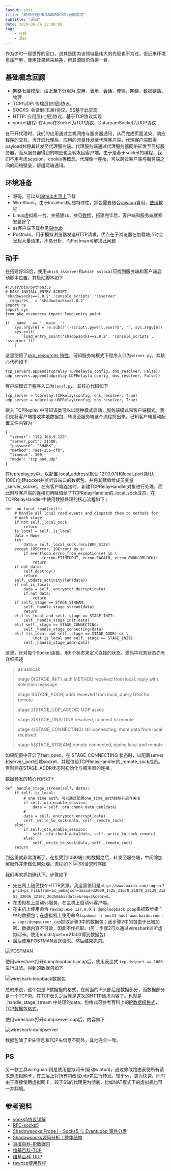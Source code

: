 ```yaml
---
layout: post
title: "网络代理(5HAD0W50CKS)源码学习"
subtitle: "源码"
date: 2020-06-29 12:00:00
tag: 
    - 代理
    - 源码
---
```


作为少时一窥世界的窗口，说其是国内该领域最伟大的先驱也不为过。但近来环境愈加严厉，使用效果越来越差，但其源码仍值得一看。

## 基础概念回顾
* 网络七层模型，由上至下分别为 应用，表示，会话，传输，网络，数据链路，物理
* TCP/UDP: 传输层(四层)协议。
* SOCKS: 会话层(五层)协议，SS基于此实现
* HTTP: 应用层(七层)协议，基于TCP协议实现
* socket编程: 在Java在Socket为TCP协议，DatagramSocket为UDP协议

在不开代理时，我们的应用通过主机网络与服务器通讯，从而完成页面渲染、响应程序的交互。当开启代理后，应用的流量转发至代理客户端，代理客户端取得payload并将其转发至代理服务端。代理服务端通过代理服务器网络转发至目标服务器，而从服务器得到的响应也会转发回客户端。由于是基于socket的编程，我们不用考虑session，cookie等概念。代理像一座桥，可以跨过客户端与服务端之间的网络壁垒，帮组两端通讯。

## 环境准备
* 源码。可以从[Github主页上](https://github.com/shadowsocks/shadowsocks/releases/tag/2.9.1)下载
* WireShark。由于localhost网络特殊性，抓包需要结合[rawcap](https://www.netresec.com/?page=RawCap)食用，[使用教程](https://blog.csdn.net/wyqlxy/article/details/46862293)
* Linux虚拟机一台。并搭建ss，参见[教程](https://hongyuanyu.github.io/2019/04/24/centos%E9%85%8D%E7%BD%AEshadowsocks%E5%AE%A2%E6%88%B7%E7%AB%AF/)，搭建完毕后，客户端和服务端就都安装好了
* ss客户端下载参见[Github](https://github.com/shadowsocks/shadowsocks-windows/releases)
* Postman。用于模拟浏览器发送HTTP请求，优点在于浏览器在加载站点时会发起大量请求，不易分析，而Postman可解决此问题

## 动手
在搭建好SS后，使用`which ssserver`和`which sslocal`可找到服务端和客户端启动脚本位置。其启动脚本如下
```
#!/usr/bin/python3.6
# EASY-INSTALL-ENTRY-SCRIPT: 'shadowsocks==2.8.2','console_scripts','ssserver'
__requires__ = 'shadowsocks==2.8.2'
import re
import sys
from pkg_resources import load_entry_point

if __name__ == '__main__':
    sys.argv[0] = re.sub(r'(-script\.pyw?|\.exe)?$', '', sys.argv[0])
    sys.exit(
        load_entry_point('shadowsocks==2.8.2', 'console_scripts', 'ssserver')()
    )
```
这里使用了[pkg_resources 特性](https://www.cnblogs.com/babykick/archive/2012/03/09/2387808.html)。可知服务端模式下程序入口为`server.py`。其核心代码如下
```
tcp_servers.append(tcprelay.TCPRelay(a_config, dns_resolver, False))
udp_servers.append(udprelay.UDPRelay(a_config, dns_resolver, False))
```
客户端模式下程序入口为`local.py`。其核心代码如下
```
tcp_server = tcprelay.TCPRelay(config, dns_resolver, True)
udp_server = udprelay.UDPRelay(config, dns_resolver, True)
```
跟入 TCPReplay 中可知该类可以以两种模式启动，服务端模式和客户端模式。我们先将客户端接收本地数据包、转发至服务端这个流程捋出来。已知客户端启动配置文件内容为
```
{
  "server": "192.168.9.128",
  "server_port": 21500,
  "password": "SHARK",
  "method": "aes-256-cfb",
  "timeout": 300,
  "mode": "tcp_and_udp"
}
```
在tcpreplay.py中，以配置 local_address(默认 127.0.0.1)和local_port(默认1080)创建socket并监听该端口的数据包，并将其赋值给成员变量_server_socket。在有客户端连接时，新建TCPRelayHandler对象进行处理。而此时与客户端的连接句柄赋值给了TCPRelayHandler的_local_sock成员。在TCPRelayHandler中使用数据处理的核心流程如下：
```
def _on_local_read(self):
    # handle all local read events and dispatch them to methods for
    # each stage
    if not self._local_sock:
        return
    is_local = self._is_local
    data = None
    try:
        data = self._local_sock.recv(BUF_SIZE)
    except (OSError, IOError) as e:
        if eventloop.errno_from_exception(e) in \
                (errno.ETIMEDOUT, errno.EAGAIN, errno.EWOULDBLOCK):
            return
    if not data:
        self.destroy()
        return
    self._update_activity(len(data))
    if not is_local:
        data = self._encryptor.decrypt(data)
        if not data:
            return
    if self._stage == STAGE_STREAM:
        self._handle_stage_stream(data)
        return
    elif is_local and self._stage == STAGE_INIT:
        self._handle_stage_init(data)
    elif self._stage == STAGE_CONNECTING:
        self._handle_stage_connecting(data)
    elif (is_local and self._stage == STAGE_ADDR) or \
            (not is_local and self._stage == STAGE_INIT):
        self._handle_stage_addr(data)
```
这里，针对每个Socket连接，用6个状态来定义连接的状态。源码中对其状态亦有详细描述
> as sslocal:
>
> stage 0(STAGE_INIT) auth METHOD received from local, reply with selection message
>
> stage 1(STAGE_ADDR) addr received from local, query DNS for remote
>
> stage 2(STAGE_UDP_ASSOC) UDP assoc
>
> stage 3(STAGE_DNS) DNS resolved, connect to remote
>
> stage 4(STAGE_CONNECTING) still connecting, more data from local received
>
> stage 5(STAGE_STREAM) remote connected, piping local and remote

如果配置中开启了fast_open，在 STAGE_CONNECTING 状态时，以配置server和server_port创建socket，并赋值给TCPRelayHandler的_remote_sock成员。否则则在STAGE_ADDR状态时初始化与服务器的连接。

数据转发的核心代码如下
```
def _handle_stage_stream(self, data):
    if self._is_local:
        # one time auth。可以通过配置one_time_auth控制开启与关闭
        if self._ota_enable_session:
            data = self._ota_chunk_data_gen(data)
        # 
        data = self._encryptor.encrypt(data)
        self._write_to_sock(data, self._remote_sock)
    else:
        if self._ota_enable_session:
            self._ota_chunk_data(data, self._write_to_sock_remote)
        else:
            self._write_to_sock(data, self._remote_sock)
    return
```
到这里就非常清晰了。在接受到1080端口的数据之后，转发至服务端，中间除加解密外并未做任何处理。流程如下
![SS请求时序图](/img/post/200629-ss-时序图-3a2ed.png)

我们再来抓包确认下。步骤如下
* 先在网上随便找个HTTP资源。我这里使用是`http://www.baidu.com/sugrec?prod=pc_his&from=pc_web&json=1&sid=32099_1425_31670_21079_32139_31253_32046_32107_26350&hisdata=&req=2&csor=0`。
* 在虚拟机上启动ss服务，在主机上启动ss客户端。
* 在主机上使用命令 `rawcap.exe 127.0.0.1 dumploopback.pcap`来抓取步骤 1中的数据包；在虚拟机上使用命令`tcpdump -i ens33 host www.baidu.com -w /opt/dumpserver.cap`抓取步骤3中的数据包；而步骤2中的包由于已被加密，数据内容不可读，因此不作抓取。(另：步骤2可以通过wireshark监听虚拟网卡。使用tcp.dstport==21500得到数据包)
* 最后使用POSTMAN发送请求。然后结束抓包。

![POSTMAN](/img/post/200629-ss-Postman配置-2fcae.png)

使用wireshark打开dumploopback.pcap后，使用表达式 `tcp.dstport == 1080` 进行过滤。得到的数据包如下

![wireshark-loopback数据包](/img/post/200629-ss-loopback数据包-48e6f.png)

总的来说，这个包是IP数据报的格式，在前面的IP头部后是数据部分，而数据部分是一个TCP包。在TCP表头之后就是这次的HTTP请求内容了。也就是_handle_stage_stream 中处理的data。包格式可参考百科上的[IP数据报格式](https://baike.baidu.com/item/IP%E6%95%B0%E6%8D%AE%E6%8A%A5)，[TCP数据包格式](https://zh.wikipedia.org/wiki/%E4%BC%A0%E8%BE%93%E6%8E%A7%E5%88%B6%E5%8D%8F%E8%AE%AE)。

使用wireshark打开dumpserver.cap后，内容如下

![wireshark-dumpserver](/img/post/200629-ss-服务端数据包-b49e4.png)

数据包除了IP头信息和TCP头信息不同外，其他完全一致。

## PS
另一款工具wireguard则是使用虚拟网卡(驱动wintun)，通过修改路由表使所有请求走虚拟网卡，在三层上将所有包改成udp包进行转发。较于ss，更为快速。同时由于直接使用虚拟网卡，较于SS的代理更为彻底，比如NAT模式下的虚拟机也可一并翻墙。

## 参考资料
* [socks5协议详解](https://jiajunhuang.com/articles/2019_06_06-socks5.md.html)
* [RFC-socks5](https://tools.ietf.org/html/rfc1928)
* [Shadowsocks Probe I - Socks5 与 EventLoop 事件分发](https://www.desgard.com/iOS-Source-Probe/Python/Shadowsocks/Shadowsocks%20Probe%20I%20-%20Socks5%20%E4%B8%8E%20EventLoop%20%E4%BA%8B%E4%BB%B6%E5%88%86%E5%8F%91.html)
* [Shadowsocks源码分析：整体结构](https://bitmingw.com/2017/03/25/shadowsocks-code-analysis-overview/)
* [百度百科-IP数据包](https://baike.baidu.com/item/IP%E6%95%B0%E6%8D%AE%E6%8A%A5)
* [维基百科-TCP](https://zh.wikipedia.org/wiki/%E4%BC%A0%E8%BE%93%E6%8E%A7%E5%88%B6%E5%8D%8F%E8%AE%AE)
* [维基百科-UDP](https://zh.wikipedia.org/wiki/%E7%94%A8%E6%88%B7%E6%95%B0%E6%8D%AE%E6%8A%A5%E5%8D%8F%E8%AE%AE)
* [rawcap使用教程](https://blog.csdn.net/wyqlxy/article/details/46862293)

